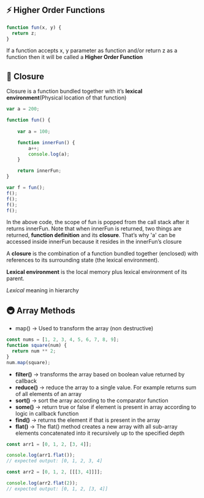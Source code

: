 ## ⚡ Higher Order Functions

```js
function fun(x, y) {
  return z;
}
```

If a function accepts x, y parameter as function and/or return z as a function then it will be called a **Higher Order Function**

## 🤡 Closure
Closure is a function bundled together with it’s **lexical environment**(Physical location of that function)

```js
var a = 200;

function fun() {
    
    var a = 100;

    function innerFun() {
        a++;
        console.log(a);
    }

    return innerFun;
}

var f = fun();
f();
f();
f();
f();
```

In the above code, the scope of fun is popped from the call stack after it returns innerFun. Note that when innerFun is returned, two things are returned, **function definition** and its **closure**. That’s why 'a' can be accessed inside innerFun because it resides in the innerFun’s closure

A **closure** is the combination of a function bundled together (enclosed) with references to its surrounding state (the lexical environment).

**Lexical environment** is the local memory plus lexical environment of its parent.

_Lexical_ meaning in hierarchy

## 🚇 Array Methods
- map() → Used to transform the array (non destructive)
```js
const nums = [1, 2, 3, 4, 5, 6, 7, 8, 9];
function square(num) {
  return num ** 2;
}
num.map(square);
```

- **filter()** → transforms the array based on boolean value returned by callback
- **reduce()** → reduce the array to a single value. For example returns sum of all elements of an array
- **sort()** → sort the array according to the comparator function
- **some()** → return true or false if element is present in array according to logic in callback function
- **find()** → returns the element if that is present in the array
- **flat()** → The flat() method creates a new array with all sub-array elements concatenated into it recursively up to the specified depth

```js
const arr1 = [0, 1, 2, [3, 4]];

console.log(arr1.flat());
// expected output: [0, 1, 2, 3, 4]

const arr2 = [0, 1, 2, [[[3, 4]]]];

console.log(arr2.flat(2));
// expected output: [0, 1, 2, [3, 4]]
```